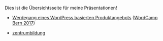 Dies ist die Übersichtsseite für meine Präsentationen!

- [Werdegang eines WordPress basierten Produktangebots](?p=presence-werdegang) ([WordCamp Bern 2017](https://2017.bern.wordcamp.org/))

- [zentrumbildung](?p=sprachen-des-web-wordpress) 
